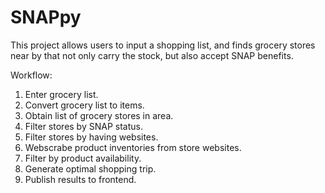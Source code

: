 # SNAPpy
This project allows users to input a shopping list, and finds grocery stores near by that not only carry the stock, but also accept SNAP benefits.


Workflow:
1. Enter grocery list.
2. Convert grocery list to items.
3. Obtain list of grocery stores in area.
4. Filter stores by SNAP status.
5. Filter stores by having websites.
6. Webscrabe product inventories from store websites.
7. Filter by product availability.
8. Generate optimal shopping trip.
9. Publish results to frontend.
